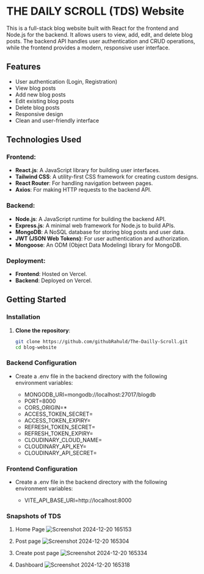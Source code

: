 # THE DAILY SCROLL (TDS) Website

This is a full-stack blog website built with React for the frontend and Node.js for the backend. It allows users to view, add, edit, and delete blog posts. The backend API handles user authentication and CRUD operations, while the frontend provides a modern, responsive user interface.

## Features

- User authentication (Login, Registration)
- View blog posts
- Add new blog posts
- Edit existing blog posts
- Delete blog posts
- Responsive design
- Clean and user-friendly interface

## Technologies Used

### Frontend:
- **React.js**: A JavaScript library for building user interfaces.
- **Tailwind CSS**: A utility-first CSS framework for creating custom designs.
- **React Router**: For handling navigation between pages.
- **Axios**: For making HTTP requests to the backend API.

### Backend:
- **Node.js**: A JavaScript runtime for building the backend API.
- **Express.js**: A minimal web framework for Node.js to build APIs.
- **MongoDB**: A NoSQL database for storing blog posts and user data.
- **JWT (JSON Web Tokens)**: For user authentication and authorization.
- **Mongoose**: An ODM (Object Data Modeling) library for MongoDB.

### Deployment:
- **Frontend**: Hosted on Vercel.
- **Backend**: Deployed on Vercel.

## Getting Started

### Installation

1. **Clone the repository**:
   ```bash
   git clone https://github.com/githubRahuld/The-Dailly-Scroll.git
   cd blog-website
   ```
### Backend Configuration
- Create a .env file in the backend directory with the following environment variables:

   - MONGODB_URI=mongodb://localhost:27017/blogdb
   - PORT=8000
   - CORS_ORIGIN=*
   - ACCESS_TOKEN_SECRET=
   - ACCESS_TOKEN_EXPIRY=
   - REFRESH_TOKEN_SECRET=
   - REFRESH_TOKEN_EXPIRY=
   - CLOUDINARY_CLOUD_NAME=
   - CLOUDINARY_API_KEY=
   - CLOUDINARY_API_SECRET=
  
### Frontend Configuration
- Create a .env file in the backend directory with the following environment variables:

  - VITE_API_BASE_URI=http://localhost:8000

### Snapshots of TDS
1. Home Page
![Screenshot 2024-12-20 165153](https://github.com/user-attachments/assets/c8c3c3a8-444a-4523-8bc2-f638bd094b3b)
   
2. Post page
![Screenshot 2024-12-20 165304](https://github.com/user-attachments/assets/ae2bcbf3-06e5-4274-a080-293f140935fc)

3. Create post page
![Screenshot 2024-12-20 165334](https://github.com/user-attachments/assets/bf0bccc9-8047-40c7-a3b2-cfed75c5032a)

4. Dashboard
![Screenshot 2024-12-20 165318](https://github.com/user-attachments/assets/a489300d-66af-48cb-9059-49771f876b7f)
